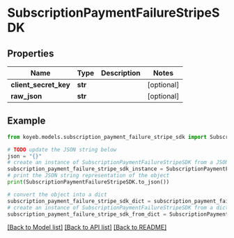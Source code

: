 # SubscriptionPaymentFailureStripeSDK


## Properties

Name | Type | Description | Notes
------------ | ------------- | ------------- | -------------
**client_secret_key** | **str** |  | [optional] 
**raw_json** | **str** |  | [optional] 

## Example

```python
from koyeb.models.subscription_payment_failure_stripe_sdk import SubscriptionPaymentFailureStripeSDK

# TODO update the JSON string below
json = "{}"
# create an instance of SubscriptionPaymentFailureStripeSDK from a JSON string
subscription_payment_failure_stripe_sdk_instance = SubscriptionPaymentFailureStripeSDK.from_json(json)
# print the JSON string representation of the object
print(SubscriptionPaymentFailureStripeSDK.to_json())

# convert the object into a dict
subscription_payment_failure_stripe_sdk_dict = subscription_payment_failure_stripe_sdk_instance.to_dict()
# create an instance of SubscriptionPaymentFailureStripeSDK from a dict
subscription_payment_failure_stripe_sdk_from_dict = SubscriptionPaymentFailureStripeSDK.from_dict(subscription_payment_failure_stripe_sdk_dict)
```
[[Back to Model list]](../README.md#documentation-for-models) [[Back to API list]](../README.md#documentation-for-api-endpoints) [[Back to README]](../README.md)


